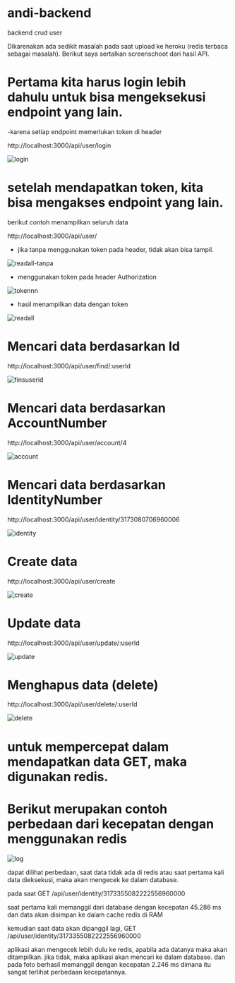 # andi-backend
backend crud user

Dikarenakan ada sedikit masalah pada saat upload ke heroku (redis terbaca sebagai masalah).
Berikut saya sertalkan screenschoot dari hasil API.

# Pertama kita harus login lebih dahulu untuk bisa mengeksekusi endpoint yang lain.
-karena setiap endpoint memerlukan token di header
 
 http://localhost:3000/api/user/login
 
![login](https://user-images.githubusercontent.com/78326009/110575978-78fd3300-8192-11eb-949c-f5f1c105d50f.PNG)


# setelah mendapatkan token, kita bisa mengakses endpoint yang lain. 


berikut contoh menampilkan seluruh data

 http://localhost:3000/api/user/
 
- jika tanpa menggunakan token pada header, tidak akan bisa tampil.

![readall-tanpa](https://user-images.githubusercontent.com/78326009/110576133-c9749080-8192-11eb-83b3-a09830b17146.PNG)

- menggunakan token pada header Authorization

![tokennn](https://user-images.githubusercontent.com/78326009/110576747-de9def00-8193-11eb-9645-0d0ec65809bb.PNG)

- hasil menampilkan data dengan token

![readall](https://user-images.githubusercontent.com/78326009/110576236-ff197980-8192-11eb-8c63-25db7df1177d.PNG)

# Mencari data berdasarkan Id 

 http://localhost:3000/api/user/find/:userId
 
![finsuserid](https://user-images.githubusercontent.com/78326009/110576326-2bcd9100-8193-11eb-9952-dd7e97bf2d5d.PNG)

# Mencari data berdasarkan AccountNumber

 http://localhost:3000/api/user/account/4

![account](https://user-images.githubusercontent.com/78326009/110576370-3f78f780-8193-11eb-910e-d01605f342a4.PNG)

# Mencari data berdasarkan IdentityNumber

 http://localhost:3000/api/user/identity/3173080706960006

![identity](https://user-images.githubusercontent.com/78326009/110576421-5586b800-8193-11eb-8502-b2f5918c5d7d.PNG)

# Create data

 http://localhost:3000/api/user/create

![create](https://user-images.githubusercontent.com/78326009/110576477-6a634b80-8193-11eb-97b5-6d8de390e874.PNG)

# Update data

 http://localhost:3000/api/user/update/:userId

![update](https://user-images.githubusercontent.com/78326009/110576489-6df6d280-8193-11eb-99d9-7c6bc342ef54.PNG)

# Menghapus data (delete)

 http://localhost:3000/api/user/delete/:userId

![delete](https://user-images.githubusercontent.com/78326009/110576494-6fc09600-8193-11eb-8ef7-1d17b8e9036f.PNG)





# untuk mempercepat dalam mendapatkan data GET, maka digunakan redis.

# Berikut merupakan contoh perbedaan dari kecepatan dengan menggunakan redis

![log](https://user-images.githubusercontent.com/78326009/110576825-02613500-8194-11eb-952d-0813978843da.PNG)

dapat dilihat perbedaan, saat data tidak ada di redis atau saat pertama kali data dieksekusi, maka akan mengecek ke dalam database.

pada saat GET /api/user/identity/3173355082222556960000

saat pertama kali memanggil dari database dengan kecepatan 45.286 ms
dan data akan disimpan ke dalam cache redis di RAM


kemudian saat data akan dipanggil lagi,  GET /api/user/identity/3173355082222556960000

aplikasi akan mengecek lebih dulu ke redis,
apabila ada datanya maka akan ditampilkan. jika tidak, maka aplikasi akan mencari ke dalam database.
dan pada foto berhasil memanggil dengan kecepatan 2.246 ms
dimana itu sangat terlihat perbedaan kecepatannya.
